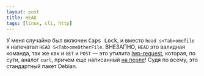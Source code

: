 ```yaml
---
layout: post
title: HEAD
tags: [linux, cli, http]
---
```

У меня случайно был включен <kbd>Caps Lock</kbd>, и вместо `head s<Tab>omefile` я напечатал `HEAD S<Tab>omeOtherFile`. ВНЕЗАПНО, `HEAD` это валидная команда, так же как и `GET` и `POST` — это утилита [lwp-request](https://linux.die.net/man/1/lwp-request), которая, по сути, аналог `curl`, причем еще написанный [на перле](https://github.com/libwww-perl/libwww-perl/blob/master/bin/lwp-request)! Судя по всему, это стандартный пакет Debian.
 
